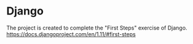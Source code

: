 # Django
The project is created to complete the "First Steps" exercise of Django.   
https://docs.djangoproject.com/en/1.11/#first-steps
